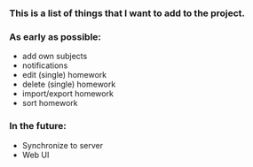 ### This is a list of things that I want to add to the project. ###

### As early as possible: ###
- add own subjects
- notifications
- edit (single) homework
- delete (single) homework
- import/export homework
- sort homework

### In the future: ###
- Synchronize to server
- Web UI
